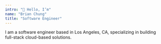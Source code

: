 ```yaml
---
intro: "👋 Hello, I’m"
name: "Brian Chung"
title: "Software Engineer"
---
```


I am a software engineer based in Los Angeles, CA, specializing in building full-stack cloud-based solutions.
